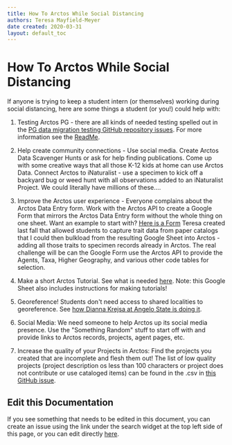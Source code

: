 ```yaml
---
title: How To Arctos While Social Distancing
authors: Teresa Mayfield-Meyer
date created: 2020-03-31
layout: default_toc
---
```


# How To Arctos While Social Distancing

If anyone is trying to keep a student intern (or themselves) working during social distancing, here are some things a student (or you!) could help with:


1. Testing Arctos PG - there are all kinds of needed testing spelled out in the [PG data migration testing GitHub repository issues](https://github.com/ArctosDB/PG-migration-testing/issues). For more information see the [ReadMe](https://github.com/ArctosDB/PG-migration-testing).

2. Help create community connections - Use social media. Create Arctos Data Scavenger Hunts or ask for help finding publications. Come up with some creative ways that all those K-12 kids at home can use Arctos Data. Connect Arctos to iNaturalist - use a specimen to kick off a backyard bug or weed hunt with all observations added to an iNaturalist Project. We could literally have millions of these....

3. Improve the Arctos user experience - Everyone complains about the Arctos Data Entry form. Work with the Arctos API to create a Google Form that mirrors the Arctos Data Entry form without the whole thing on one sheet. Want an example to start with? [Here is a Form](https://docs.google.com/forms/d/1LMj13NvZTWBupCTeISqRV63A3ea9rcmRS1so_jDMX5k/edit?usp=sharing) Teresa created last fall that allowed students to capture trait data from paper catalogs that I could then bulkload from the resulting Google Sheet into Arctos - adding all those traits to specimen records already in Arctos. The real challenge will be can the Google Form use the Arctos API to provide the Agents, Taxa, Higher Geography, and various other code tables for selection.

4. Make a short Arctos Tutorial. See what is needed [here](https://docs.google.com/spreadsheets/d/1BESoZ0mgRgONfSNziHpeumIIlnAWtoOnXxPISgQy2mU/edit#gid=0). Note: this Google Sheet also includes instructions for making tutorials!

5. Georeference! Students don't need access to shared localities to georeference. See [how Dianna Krejsa at Angelo State is doing it](https://github.com/ArctosDB/data-migration/issues/149#issuecomment-606052089).

6. Social Media: We need someone to help Arctos up its social media presence. Use the "Something Random" stuff to start off with and provide links to Arctos records, projects, agent pages, etc.

7. Increase the quality of your Projects in Arctos: Find the projects you created that are incomplete and flesh them out! The list of low quality projects (project description os less than 100 characters or project does not contribute or use cataloged items) can be found in the .csv in [this GitHub issue](https://github.com/ArctosDB/arctos/issues/2570#issuecomment-608091910).

## Edit this Documentation

If you see something that needs to be edited in this document, you can create an issue using the link under the search widget at the top left side of this page, or you can edit directly <a href="https://github.com/ArctosDB/documentation-wiki/edit/gh-pages/_how_to/How-To-Arctos-While-Social-Distancing.markdown" target="_blank">here</a>.
